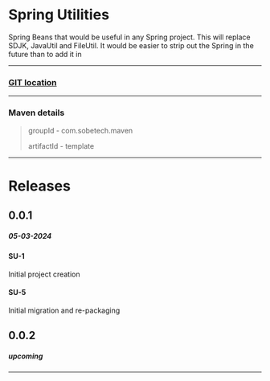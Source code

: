 # Spring Utilities

Spring Beans that would be useful in any Spring project. This will replace SDJK, JavaUtil and FileUtil. It would be easier to strip out the Spring in the future than to add it in

-----------------------------

### [GIT location](https://github.com/sobemurray/Spring-Utils.git)

-----------------------------

### Maven details

> groupId - com.sobetech.maven
>
> artifactId - template

-----------------------------

# Releases

## 0.0.1
##### 05-03-2024
#### SU-1
Initial project creation
#### SU-5
Initial migration and re-packaging

## 0.0.2
##### upcoming

-----------------------------
